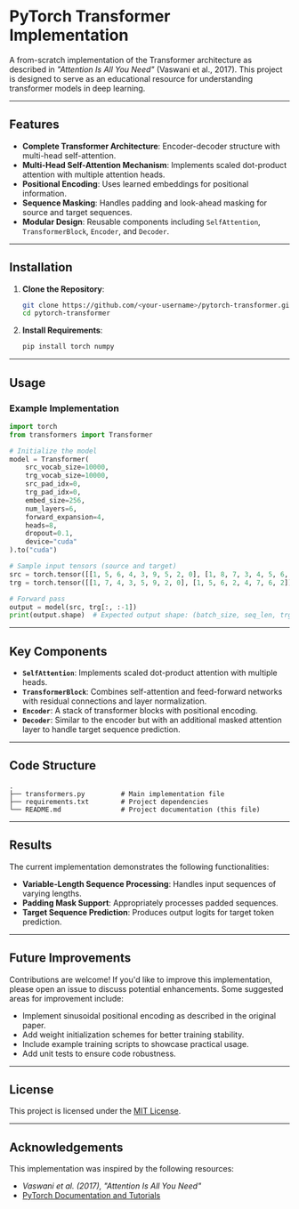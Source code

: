 # PyTorch Transformer Implementation

A from-scratch implementation of the Transformer architecture as described in *"Attention Is All You Need"* (Vaswani et al., 2017). This project is designed to serve as an educational resource for understanding transformer models in deep learning.

---

## Features

- **Complete Transformer Architecture**: Encoder-decoder structure with multi-head self-attention.  
- **Multi-Head Self-Attention Mechanism**: Implements scaled dot-product attention with multiple attention heads.  
- **Positional Encoding**: Uses learned embeddings for positional information.  
- **Sequence Masking**: Handles padding and look-ahead masking for source and target sequences.  
- **Modular Design**: Reusable components including `SelfAttention`, `TransformerBlock`, `Encoder`, and `Decoder`.

---

## Installation

1. **Clone the Repository**:
   ```bash
   git clone https://github.com/<your-username>/pytorch-transformer.git
   cd pytorch-transformer
   ```

2. **Install Requirements**:
   ```bash
   pip install torch numpy
   ```

---

## Usage

### Example Implementation
```python
import torch
from transformers import Transformer

# Initialize the model
model = Transformer(
    src_vocab_size=10000,
    trg_vocab_size=10000,
    src_pad_idx=0,
    trg_pad_idx=0,
    embed_size=256,
    num_layers=6,
    forward_expansion=4,
    heads=8,
    dropout=0.1,
    device="cuda"
).to("cuda")

# Sample input tensors (source and target)
src = torch.tensor([[1, 5, 6, 4, 3, 9, 5, 2, 0], [1, 8, 7, 3, 4, 5, 6, 7, 2]]).to("cuda")
trg = torch.tensor([[1, 7, 4, 3, 5, 9, 2, 0], [1, 5, 6, 2, 4, 7, 6, 2]]).to("cuda")

# Forward pass
output = model(src, trg[:, :-1])
print(output.shape)  # Expected output shape: (batch_size, seq_len, trg_vocab_size)
```

---

## Key Components

- **`SelfAttention`**: Implements scaled dot-product attention with multiple heads.
- **`TransformerBlock`**: Combines self-attention and feed-forward networks with residual connections and layer normalization.
- **`Encoder`**: A stack of transformer blocks with positional encoding.
- **`Decoder`**: Similar to the encoder but with an additional masked attention layer to handle target sequence prediction.

---

## Code Structure

```plaintext
.
├── transformers.py         # Main implementation file
├── requirements.txt        # Project dependencies
└── README.md               # Project documentation (this file)
```

---

## Results

The current implementation demonstrates the following functionalities:
- **Variable-Length Sequence Processing**: Handles input sequences of varying lengths.
- **Padding Mask Support**: Appropriately processes padded sequences.
- **Target Sequence Prediction**: Produces output logits for target token prediction.

---

## Future Improvements

Contributions are welcome! If you'd like to improve this implementation, please open an issue to discuss potential enhancements. Some suggested areas for improvement include:

- Implement sinusoidal positional encoding as described in the original paper.  
- Add weight initialization schemes for better training stability.  
- Include example training scripts to showcase practical usage.  
- Add unit tests to ensure code robustness.

---

## License

This project is licensed under the [MIT License](https://choosealicense.com/licenses/mit/).

---

## Acknowledgements

This implementation was inspired by the following resources:  
- *Vaswani et al. (2017), "Attention Is All You Need"*  
- [PyTorch Documentation and Tutorials](https://pytorch.org/docs/stable/index.html)